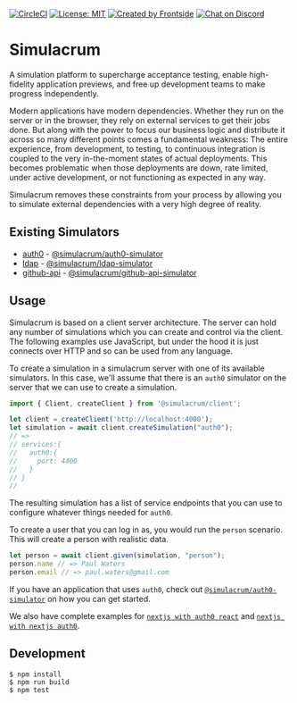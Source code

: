 [![CircleCI](https://circleci.com/gh/thefrontside/simulacrum.svg?style=shield)](https://circleci.com/gh/thefrontside/simulacrum)
[![License: MIT](https://img.shields.io/badge/License-MIT-yellow.svg)](https://opensource.org/licenses/MIT)
[![Created by Frontside](https://img.shields.io/badge/created%20by-frontside-26abe8.svg)](https://frontside.com)
[![Chat on Discord](https://img.shields.io/discord/700803887132704931?Label=Discord)](https://discord.gg/XT5EYHcNaq)

# Simulacrum

A simulation platform to supercharge acceptance testing, enable high-fidelity application previews, and free up development teams to make progress independently.

Modern applications have modern dependencies. Whether they run on the server or in the browser, they rely on external services to get their jobs done. But along with the power to focus our business logic and distribute it across so many different points comes a fundamental weakness: The entire experience, from development, to testing, to continuous integration is coupled to the very in-the-moment states of actual deployments. This becomes problematic when those deployments are down, rate limited, under active development, or not functioning as expected in any way.

Simulacrum removes these constraints from your process by allowing you to simulate external dependencies with a very high degree of reality.

## Existing Simulators

* [auth0](packages/auth0) - [@simulacrum/auth0-simulator](https://www.npmjs.com/package/@simulacrum/auth0-simulator)
* [ldap](packages/ldap) - [@simulacrum/ldap-simulator](https://www.npmjs.com/package/@simulacrum/ldap-simulator)
* [github-api](packages/github-api) - [@simulacrum/github-api-simulator](https://www.npmjs.com/package/@simulacrum/github-api-simulator)

## Usage

Simulacrum is based on a client server architecture. The server can hold any number of simulations which you can create and control via the client. The following examples use JavaScript, but under the hood it is just connects over HTTP and so can be used from any language.

To create a simulation in a simulacrum server with one of its available simulators. In this case, we'll assume that there is an `auth0` simulator on the server that we can use to create a simulation.

``` javascript
import { Client, createClient } from '@simulacrum/client';

let client = createClient('http://localhost:4000');
let simulation = await client.createSimulation("auth0");
// =>
// services:{
//   auth0:{
//     port: 4400 
//   }
// }
//
```

The resulting simulation has a list of service endpoints that you can use to configure whatever things needed for `auth0`.

To create a user that you can log in as, you would run the `person` scenario. This will create a person with realistic data.

``` javascript
let person = await client.given(simulation, "person");
person.name // => Paul Waters
person.email // => paul.waters@gmail.com
```

If you have an application that uses `auth0`, check out [`@simulacrum/auth0-simulator`](./packages/auth0) on how you can get started.

We also have complete examples for [`nextjs with auth0 react`](./examples/nextjs-with-auth0-react) and [`nextjs with nextjs auth0`](./examples/nextjs-with-nextjs-auth0).

## Development

```
$ npm install
$ npm run build
$ npm test
```

<!--
## Testing

current problems:
* massive carve-outs for stubbing
* static tapes (dead fish)
* no isolation when running tests against a shared instance

## Application Previews

## Concurrent development across all application teams.
-->
